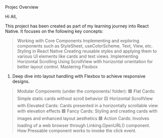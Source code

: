 Projec Overview

Hi All,

This project has been created as part of my learning journey into React Native. It focuses on the following key concepts:

> Working with Core Components
> Implementing and exploring components such as StyleSheet, useColorScheme, Text, View, etc.
> Styling in React Native
> Creating reusable styles and applying them to various UI elements like cards and text views.
> Implementing Horizontal Scrolling
> Using ScrollView with horizontal orientation for better layout control.
> Mastering Flexbox
  1. Deep dive into layout handling with Flexbox to achieve responsive designs.
> Modular Components (under the components/ folder):
🟦 Flat Cards: Simple static cards without scroll behavior
🟨 Horizontal ScrollView with Elevated Cards: Cards presented in a horizontally scrollable view with elevation effects
🟪 Fancy Cards: Styling and creating cards with images and enhanced layout aesthetics
🟦 Action Cards: Involves loading of a web browser through Linking.OpenURL() component. How Pressable component works to invoke the click event.
   
